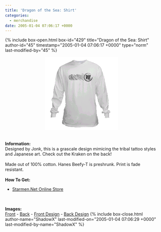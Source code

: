 ```yaml
---
title: 'Dragon of the Sea: Shirt'
categories:
  - merchandise
date: 2005-01-04 07:06:17 +0000
---
```

{% include box-open.html box-id="429" title="Dragon of the Sea: Shirt" author-id="45" timestamp="2005-01-04 07:06:17 +0000" type="norm" last-modified-by="45" %}
	<center>
	<img src="/merchandise/images/smn_dots_title.png" border="0" alt="Dragon of the Sea: Shirt" />
	</center>
	<br /><br />
	<b>Information:</b>
	<br />
	Designed by Jonk, this is a grascale design mimicing the tribal tattoo styles and Japanese art. 
	Check out the Kraken on the back!
	<br /><br />
	Made out of 100% cotton. Hanes Beefy-T is preshrunk. Print is fade resistant. 
	<br /><br />
	<b>How To Get:</b>
	<br />
	<ul>
	<li><a href="http://www.cafeshops.com/starmen.7680403">Starmen.Net Online Store</a></li>
	</ul>
	<br /><br />
	<b>Images:</b>
	<br />
	<a href="/merchandise/images/smn_dots_front.jpg">Front</a> - <a href="/merchandise/images/smn_dots_back.jpg">Back</a> - <a href="/merchandise/images/smn_dots_fdesign.jpg">Front Design</a> - 
	<a href="/merchandise/images/smn_dots_bdesign.jpg">Back Design</a>
{% include box-close.html author-name="ShadowX" last-modified-on="2005-01-04 07:06:29 +0000" last-modified-by-name="ShadowX" %}
